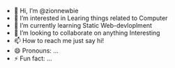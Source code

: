 - 👋 Hi, I’m @zionnewbie
- 👀 I’m interested in Learing things related to Computer
- 🌱 I’m currently learning Static Web-devloplment
- 💞️ I’m looking to collaborate on anything Interesting
- 📫 How to reach me just say hi!
- 😄 Pronouns: ...
- ⚡ Fun fact: ...

<!---
zionnewbie/zionnewbie is a ✨ special ✨ repository because its `README.md` (this file) appears on your GitHub profile.
You can click the Preview link to take a look at your changes.
--->
